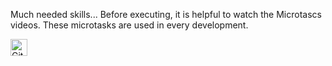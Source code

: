 Much needed skills...
Before executing, it is helpful to watch the Microtascs videos. 
These microtasks are used in every development.

<img alt="GitHub commit activity" src="https://img.shields.io/github/commit-activity/y/tamga05/Microtasks_1-6_React?style=flat-square" height="27">
